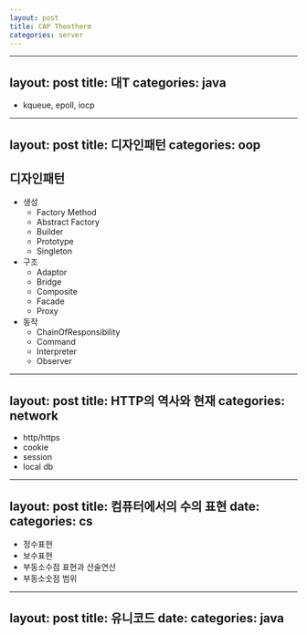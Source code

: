 ```yaml
---
layout: post
title: CAP Theotherm
categories: server
---
```



---
layout: post
title: 대T
categories: java
---
- kqueue, epoll, iocp

---
layout: post
title: 디자인패턴
categories: oop
---
## 디자인패턴
* 생성
    * Factory Method
    * Abstract Factory
    * Builder
    * Prototype
    * Singleton
* 구조
    * Adaptor
    * Bridge
    * Composite
    * Facade
    * Proxy
* 동작
    * ChainOfResponsibility
    * Command
    * Interpreter
    * Observer

---
layout: post
title: HTTP의 역사와 현재
categories: network
---
- http/https
- cookie
- session
- local db

---
layout: post
title: 컴퓨터에서의 수의 표현
date: 
categories: cs
---
- 정수표현
- 보수표현
- 부동소수점 표현과 산술연산
- 부동소숫점 범위

---
layout: post
title: 유니코드
date: 
categories: java
---
